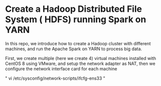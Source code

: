 # Create a Hadoop Distributed File System ( HDFS) running Spark on YARN  
 In this repo, we introduce how to create a Hadoop cluster with different machines, and run the Apache Spark on YARN to process big data.
 
 First, we create multiple (here we create 4) virtual machines installed with CentOS 8 using VMware, and setup the network adapter as NAT, 
 then we configure the network interface card for each machine
 
"
 vi /etc/sysconfig/network-scripts/ifcfg-ens33
"
